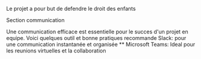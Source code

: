 Le projet a pour but de defendre le droit des enfants

Section communication 

Une communication efficace est essentielle pour le succes d'un projet en equipe. Voici quelques outil et bonne pratiques recommande
Slack: pour une communication instantanée et organisée
** Microsoft Teams: Ideal pour les reunions virtuelles et la collaboration 
 